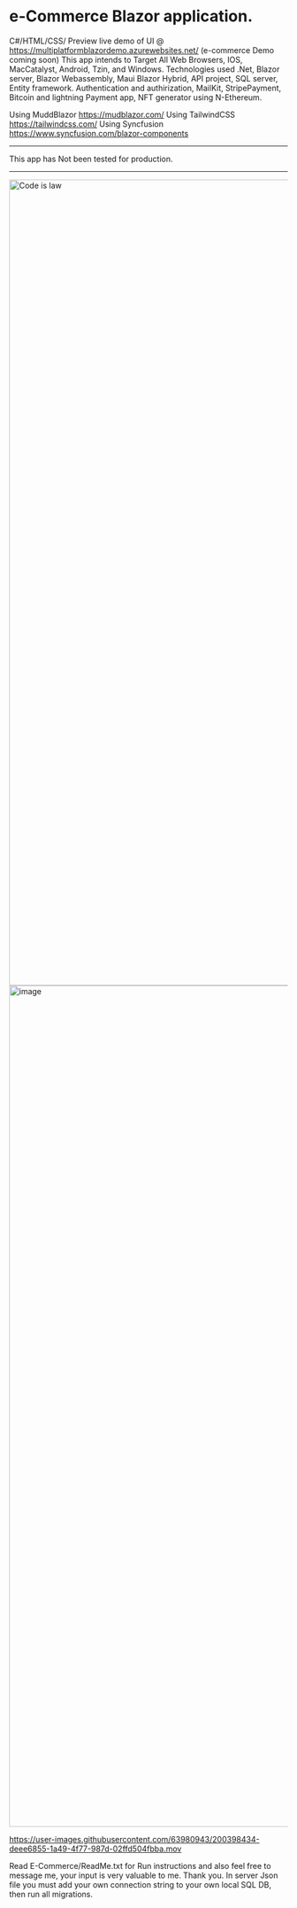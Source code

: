 # e-Commerce Blazor application.
C#/HTML/CSS/
Preview live demo of UI @ https://multiplatformblazordemo.azurewebsites.net/ (e-commerce Demo coming soon)
This app intends to Target All Web Browsers, IOS, MacCatalyst, Android, Tzin, and Windows.
Technologies used .Net, Blazor server, Blazor Webassembly, Maui Blazor Hybrid, API project, SQL server, Entity framework. Authentication and authirization, MailKit, StripePayment, Bitcoin and lightning Payment app, NFT generator using N-Ethereum.

Using MuddBlazor https://mudblazor.com/
Using TailwindCSS https://tailwindcss.com/
Using Syncfusion https://www.syncfusion.com/blazor-components

________________________________________

This app has Not been tested for production.
________________________________________

<img width="1455" alt="Code is law" src="https://user-images.githubusercontent.com/63980943/184522828-c3a2c673-351d-4e93-a66e-332225127ebf.png">
<img width="1519" alt="image" src="https://user-images.githubusercontent.com/63980943/184663776-9851bf90-57e8-4662-ac31-169131094a07.png">


https://user-images.githubusercontent.com/63980943/200398434-deee6855-1a49-4f77-987d-02ffd504fbba.mov




 Read E-Commerce/ReadMe.txt for Run instructions and also feel free to message me, your input is very valuable to me.
 Thank you.
 In server Json file you must add your own connection string to your own local SQL DB, then run all migrations.
